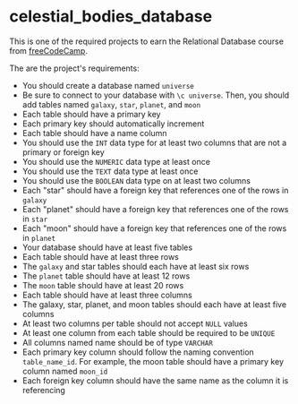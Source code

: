 # celestial_bodies_database

This is one of the required projects to earn the Relational Database course from [freeCodeCamp](https://www.freecodecamp.org/learn/relational-database).

The are the project's requirements:

- You should create a database named `universe`
- Be sure to connect to your database with `\c universe`. Then, you should add tables named `galaxy`, `star`, `planet`, and `moon`
- Each table should have a primary key
- Each primary key should automatically increment
- Each table should have a name column
- You should use the `INT` data type for at least two columns that are not a primary or foreign key
- You should use the `NUMERIC` data type at least once
- You should use the `TEXT` data type at least once
- You should use the `BOOLEAN` data type on at least two columns
- Each "star" should have a foreign key that references one of the rows in `galaxy`
- Each "planet" should have a foreign key that references one of the rows in `star`
- Each "moon" should have a foreign key that references one of the rows in `planet`
- Your database should have at least five tables
- Each table should have at least three rows
- The `galaxy` and star tables should each have at least six rows
- The `planet` table should have at least 12 rows
- The `moon` table should have at least 20 rows
- Each table should have at least three columns
- The galaxy, star, planet, and moon tables should each have at least five columns
- At least two columns per table should not accept `NULL` values
- At least one column from each table should be required to be `UNIQUE`
- All columns named name should be of type `VARCHAR`
- Each primary key column should follow the naming convention `table_name_id`. For example, the moon table should have a primary key column named `moon_id`
- Each foreign key column should have the same name as the column it is referencing
